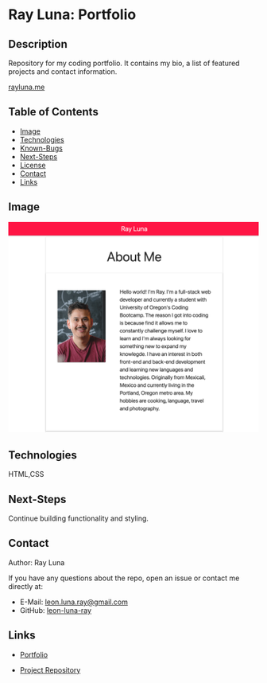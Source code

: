# Ray Luna: Portfolio

  ## Description

  Repository for my coding portfolio. It contains my bio, a list of featured projects and contact information.

  [rayluna.me](https://rayluna.me/) 

  ## Table of Contents

  * [Image](#image)
  * [Technologies](#technologies)
  * [Known-Bugs](#known-bugs)
  * [Next-Steps](#next-steps)
  * [License](#license)
  * [Contact](#contact)
  * [Links](#links)

  ## Image

  ![Screenshot](./assets/images/screenshot.png)

  ## Technologies
  
  HTML,CSS


  ## Next-Steps

  Continue building functionality and styling.

  ## Contact

  Author: Ray Luna 

  If you have any questions about the repo, open an issue or contact me directly at:
  - E-Mail: leon.luna.ray@gmail.com
  - GitHub: [leon-luna-ray](https://github.com/leon-luna-ray)

  ## Links

  - [Portfolio](https://leon-luna-ray.github.io/portfolio/) 

  - [Project Repository](https://github.com/leon-luna-ray/portfolio)

  